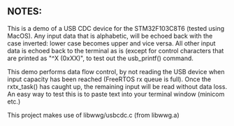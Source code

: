 NOTES:
------

This is a demo of a USB CDC device for the STM32F103C8T6 (tested using
MacOS). Any input data that is alphabetic, will be echoed back with 
the case inverted: lower case becomes upper and vice versa. All other
input data is echoed back to the terminal as is (except for control
characters that are printed as "^X (0xXX)", to test out the 
usb_printf() command.

This demo performs data flow control, by not reading the USB device
when input capacity has been reached (FreeRTOS rx queue is full). Once
the rxtx_task() has caught up, the remaining input will be read without
data loss. An easy way to test this is to paste text into your terminal
window (minicom etc.)

This project makes use of libwwg/usbcdc.c (from libwwg.a)
